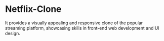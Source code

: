 # Netflix-Clone
 It provides a visually appealing and responsive clone of the popular streaming platform, showcasing skills in front-end web development and UI design.
